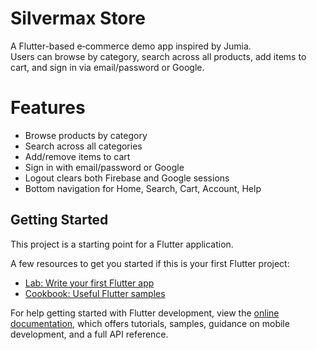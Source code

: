 # Silvermax Store

A Flutter-based e‑commerce demo app inspired by Jumia.  
Users can browse by category, search across all products, add items to cart, and sign in via email/password or Google.

# Features

- Browse products by category  
- Search across all categories  
- Add/remove items to cart
- Sign in with email/password or Google
- Logout clears both Firebase and Google sessions  
- Bottom navigation for Home, Search, Cart, Account, Help  

## Getting Started

This project is a starting point for a Flutter application.

A few resources to get you started if this is your first Flutter project:

- [Lab: Write your first Flutter app](https://docs.flutter.dev/get-started/codelab)
- [Cookbook: Useful Flutter samples](https://docs.flutter.dev/cookbook)

For help getting started with Flutter development, view the
[online documentation](https://docs.flutter.dev/), which offers tutorials,
samples, guidance on mobile development, and a full API reference.
